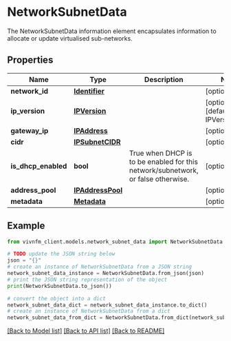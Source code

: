# NetworkSubnetData

The NetworkSubnetData information element encapsulates information to allocate or update virtualised sub-networks.

## Properties

Name | Type | Description | Notes
------------ | ------------- | ------------- | -------------
**network_id** | [**Identifier**](Identifier.md) |  | [optional] 
**ip_version** | [**IPVersion**](IPVersion.md) |  | [optional] [default to IPVersion.IPV4]
**gateway_ip** | [**IPAddress**](IPAddress.md) |  | [optional] 
**cidr** | [**IPSubnetCIDR**](IPSubnetCIDR.md) |  | [optional] 
**is_dhcp_enabled** | **bool** | True when DHCP is to be enabled for this network/subnetwork, or false otherwise. | [optional] 
**address_pool** | [**IPAddressPool**](IPAddressPool.md) |  | [optional] 
**metadata** | [**Metadata**](Metadata.md) |  | [optional] 

## Example

```python
from vivnfm_client.models.network_subnet_data import NetworkSubnetData

# TODO update the JSON string below
json = "{}"
# create an instance of NetworkSubnetData from a JSON string
network_subnet_data_instance = NetworkSubnetData.from_json(json)
# print the JSON string representation of the object
print(NetworkSubnetData.to_json())

# convert the object into a dict
network_subnet_data_dict = network_subnet_data_instance.to_dict()
# create an instance of NetworkSubnetData from a dict
network_subnet_data_from_dict = NetworkSubnetData.from_dict(network_subnet_data_dict)
```
[[Back to Model list]](../README.md#documentation-for-models) [[Back to API list]](../README.md#documentation-for-api-endpoints) [[Back to README]](../README.md)


